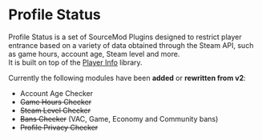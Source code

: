 # Profile Status

Profile Status is a set of SourceMod Plugins designed to restrict player entrance based on a variety of data obtained through the Steam API, such as game hours, account age, Steam level and more. <br>
It is built on top of the [Player Info](https://github.com/maxijabase/sm-playerinfo) library.

Currently the following modules have been **added** or **rewritten from v2**:

- Account Age Checker
- ~~Game Hours Checker~~
- ~~Steam Level Checker~~
- ~~Bans Checker~~ (VAC, Game, Economy and Community bans)
- ~~Profile Privacy Checker~~

